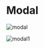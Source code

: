 # Modal

![modal](https://user-images.githubusercontent.com/105339279/185148400-89a572c8-e790-4790-a8b9-caa83a350136.png)


![modal1](https://user-images.githubusercontent.com/105339279/185148315-9f7e7dc3-bec0-4bc4-bd22-635711397230.png)

